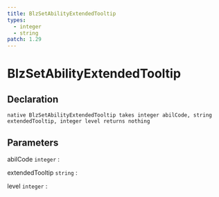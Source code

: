 ```yaml
---
title: BlzSetAbilityExtendedTooltip
types:
  - integer
  - string
patch: 1.29
---
```


# BlzSetAbilityExtendedTooltip

## Declaration

```jass
native BlzSetAbilityExtendedTooltip takes integer abilCode, string extendedTooltip, integer level returns nothing
```

## Parameters
abilCode `integer`
: 

extendedTooltip `string`
: 

level `integer`
: 
